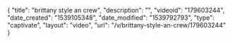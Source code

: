 {
    "title": "brittany style an crew",
    "description": "",
    "videoid": "179603244",
    "date_created": "1539105348",
    "date_modified": "1539792793",
    "type": "captivate",
    "layout": "video",
    "url": "\/v\/brittany-style-an-crew\/179603244"
}